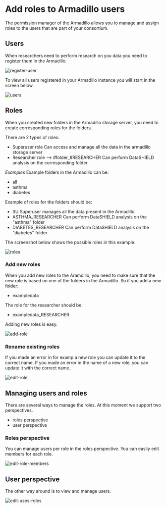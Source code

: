 # Add roles to Armadillo users
The permission manager of the Armadillo allows you to manage and assign roles to the users that are part of your consortium.
## Users
When researchers need to perform research on you data you need to register them in the Armadillo.

![register-user](Users-Register_User.png)

To view all users registered in your Armadillo instance you will start in the screen below.

![users](Users.png)
## Roles
When you created new folders in the Armadillo storage server, you need to create corresponding roles for the folders.

There are 2 types of roles:

- Superuser role
  Can access and manage all the data in the armadillo storage server
- Researcher role --> #folder_#RESEARCHER
  Can perform DataSHIELD analysis on the corresponding folder

*Examples*
Example folders in the Armadillo can be:

- all
- asthma
- diabetes

Example of roles for the folders should be:

- SU
  Superuser manages all the data present in the Armadillo  
- ASTHMA_RESEARCHER
  Can perform DataSHIELD analysis on the "asthma" folder
- DIABETES_RESEARCHER
  Can perform DataSHIELD analysis on the "diabetes" folder

The screenshot below shows the possible roles in this example.

![roles](Roles.png)

### Add new roles
When you add new roles to the Aramdillo, you need to make sure that the new role is based on one of the folders in the Armadillo. So if you add a new folder:

- exampledata

The role for the researcher should be:

- exampledata_RESEARCHER

Adding new roles is easy.

![add-role](Roles-Create_New_Role.png)

### Rename existing roles
If you made an error in for examp a new role you can update it to the correct name.
If you made an error in the name of a new role, you can update it with the correct name.

![edit-role](Roles-Create_New_Role.png)
## Managing users and roles
There are several ways to manage the roles. At this moment we support two perspectives.

- roles perspective
- user perspective
### Roles perspective
You can manage users per role in the roles perspective. You can easily edit members for each role.

![edit-role-members](Roles-Edit_Members.png)
## User perspective
The other way around is to view and manage users.

![edit-uses-roles](Users-Edit_User_Roles.png)